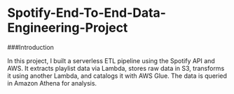 # Spotify-End-To-End-Data-Engineering-Project

###Introduction

In this project, I built a serverless ETL pipeline using the Spotify API and AWS. It extracts playlist data via Lambda, stores raw data in S3, transforms it using another Lambda, and catalogs it with AWS Glue. The data is queried in Amazon Athena for analysis.
